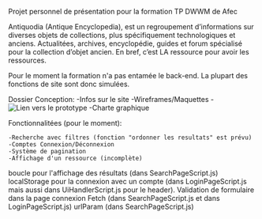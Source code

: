 Projet personnel de présentation pour la formation TP DWWM de Afec

Antiquodia (Antique Encyclopedia), est un regroupement d’informations sur diverses objets de collections, plus spécifiquement technologiques et anciens.
Actualitées, archives, encyclopédie, guides et forum spécialisé pour la collection d’objet ancien. En bref, c’est LA ressource pour avoir les ressources.

Pour le moment la formation n'a pas entamée le back-end. La plupart des fonctions de site sont donc simulées.


Dossier Conception:
    -Infos sur le site
    -Wireframes/Maquettes
    -![Lien vers le prototype](https://www.figma.com/proto/VUoDHO1JBJ6oGx9I2BrNzy/Projet-Afec?node-id=0-1&t=NAdOMKwPm5MnAWUc-1)
    -Charte graphique
    
Fonctionnalitées (pour le moment):

    -Recherche avec filtres (fonction "ordonner les resultats" est prévu)
    -Comptes Connexion/Déconnexion
    -Système de pagination
    -Affichage d'un ressource (incomplète)



boucle pour l'affichage des résultats (dans SearchPageScript.js)
localStorage pour la connexion avec un compte (dans LoginPageScript.js mais aussi dans UiHandlerScript.js pour le header).
Validation de formulaire dans la page connexion
Fetch (dans SearchPageScript.js et dans LoginPageScript.js)
urlParam (dans SearchPageScript.js)
